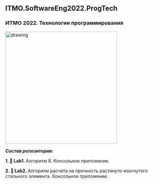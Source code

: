 ## ITMO.SoftwareEng2022.ProgTech
### ИТМО 2022. Технологии программирования

<img src="https://im.wampi.ru/2022/09/26/M_N.jpg" alt="drawing" width="350"/>

***Состав репозитория:***

 <strong>1. &#128194; Lab1. </strong> Алгоритм 8. Консольное приложение.
 
 <strong>2. &#128194; Lab2. </strong> Алгоритм расчета на прочность растянуто-изогнутого стального элемента. Консольное приложение.
 
